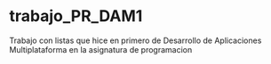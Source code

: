 # trabajo_PR_DAM1
Trabajo con listas que hice en primero de Desarrollo de Aplicaciones Multiplataforma en la asignatura de programacion
